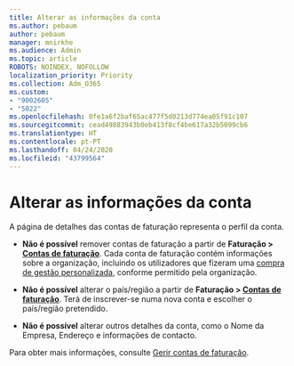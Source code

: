 ```yaml
---
title: Alterar as informações da conta
ms.author: pebaum
author: pebaum
manager: mnirkhe
ms.audience: Admin
ms.topic: article
ROBOTS: NOINDEX, NOFOLLOW
localization_priority: Priority
ms.collection: Adm_O365
ms.custom:
- "9002605"
- "5022"
ms.openlocfilehash: 0fe1a6f2baf65ac477f5d0213d774ea05f91c107
ms.sourcegitcommit: cead49883943b0eb413f8cf4be617a32b5099cb6
ms.translationtype: HT
ms.contentlocale: pt-PT
ms.lasthandoff: 04/24/2020
ms.locfileid: "43799564"
---
```

# <a name="change-billing-account-information"></a>Alterar as informações da conta

A página de detalhes das contas de faturação representa o perfil da conta.

- **Não é possível** remover contas de faturação a partir de **Faturação > [Contas de faturação](https://go.microsoft.com/fwlink/p/?linkid=2084771)**. Cada conta de faturação contém informações sobre a organização, incluindo os utilizadores que fizeram uma [compra de gestão personalizada](https://docs.microsoft.com/microsoft-365/commerce/subscriptions/manage-self-service-purchases-admins), conforme permitido pela organização. 

- **Não é possível** alterar o país/região a partir de **Faturação > [Contas de faturação](https://go.microsoft.com/fwlink/p/?linkid=2084771)**. Terá de inscrever-se numa nova conta e escolher o país/região pretendido. 

- **Não é possível** alterar outros detalhes da conta, como o Nome da Empresa, Endereço e informações de contacto. 

Para obter mais informações, consulte [Gerir contas de faturação](https://docs.microsoft.com/microsoft-365/commerce/manage-billing-accounts). 
